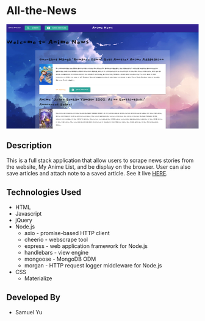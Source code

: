# All-the-News
![alt text](public/assets/image/demo.png "Logo Title Text 1")

## Description
This is a full stack application that allow users to scrape news stories from the website, My Anime List, and be display on the browser. User can also save articles and attach note to a saved article. See it live [HERE](https://all-newly-news.herokuapp.com/).

## Technologies Used
+ HTML
+ Javascript
+ jQuery
+ Node.js
    + axio - promise-based HTTP client
    + cheerio - webscrape tool
    + express - web application framework for Node.js
    + handlebars - view engine
    + mongoose - MongoDB ODM
    + morgan - HTTP request logger middleware for Node.js
+ CSS
    + Materialize

## Developed By
+ Samuel Yu
